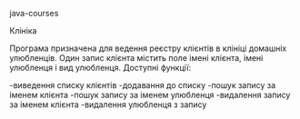 java-courses

Клініка

Програма призначена для ведення реєстру клієнтів в клініці домашніх улюбленців. Один запис клієнта містить поле імені клієнта, імені улюбленця і вид улюбленця. Доступні функції:

-виведення списку клієнтів
-додавання до списку
-пошук запису за іменем клієнта
-пошук запису за іменем улюбленця
-видалення запису за іменем клієнта
-видалення улюбленця з запису